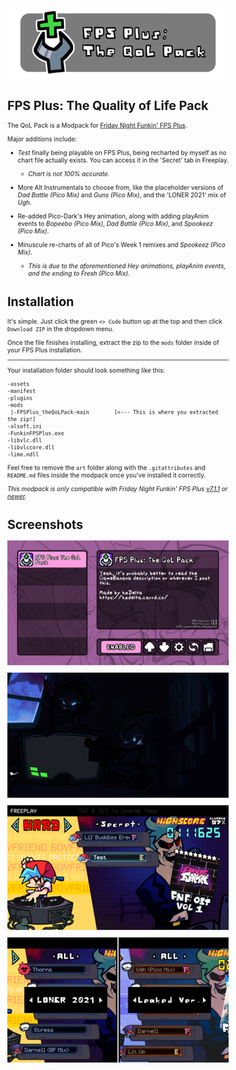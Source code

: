 ![The QoL Pack Banner](/art/banner.png)

# FPS Plus: The Quality of Life Pack
The QoL Pack is a Modpack for [Friday Night Funkin' FPS Plus](https://github.com/ThatRozebudDude/FPS-Plus-Public).

Major additions include:
- *Test* finally being playable on FPS Plus, being recharted by myself as no chart file actually exists. You can access it in the 'Secret' tab in Freeplay.

  - *Chart is not 100% accurate.*

- More Alt Instrumentals to choose from, like the placeholder versions of *Dad Battle (Pico Mix)* and *Guns (Pico Mix)*, and the 'LONER 2021' mix of *Ugh*.

- Re-added Pico-Dark's Hey animation, along with adding playAnim events to *Bopeebo (Pico Mix)*, *Dad Battle (Pico Mix)*, and *Spookeez (Pico Mix)*.

- Minuscule re-charts of all of Pico's Week 1 remixes and *Spookeez (Pico Mix)*.

  - *This is due to the aforementioned Hey animations, playAnim events, and the ending to Fresh (Pico Mix).*
 
# Installation

It's simple. Just click the green `<> Code` button up at the top and then click `Download ZIP` in the dropdown menu.

Once the file finishes installing, extract the zip to the `mods` folder inside of your FPS Plus installation.

---

Your installation folder should look something like this:

```
-assets
-manifest
-plugins
-mods
 |-FPSPlus_theQoLPack-main        [<--- This is where you extracted the zip!]
-alsoft.ini
-FunkinFPSPlus.exe
-libvlc.dll
-libvlccore.dll
-lime.ndll
```

Feel free to remove the `art` folder along with the `.gitattributes` and `README.md` files inside the modpack once you've installed it correctly.

*This modpack is only compatible with Friday Night Funkin' FPS Plus [v7.1.1](https://github.com/ThatRozebudDude/FPS-Plus-Public/releases/tag/v7.1.1) or [newer](https://github.com/ThatRozebudDude/FPS-Plus-Public/releases).*

# Screenshots

![Mod Menu](/art/screenshots/modMenu.png)

![Pico-Dark Hey](/art/screenshots/picoDarkHey.png)

![Test](/art/screenshots/testFreeplay.png)

![Alternate Instrumentals](/art/screenshots/altInsts.png)
